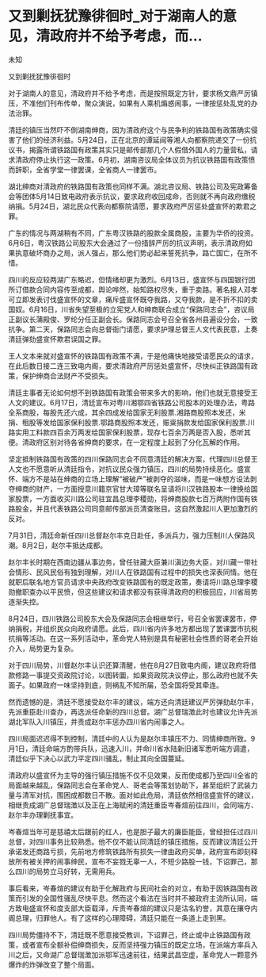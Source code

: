 # 又到剿抚犹豫徘徊时_对于湖南人的意见，清政府并不给予考虑，而...

未知

又到剿抚犹豫徘徊时

对于湖南人的意见，清政府并不给予考虑，而是按照既定方针，要求杨文鼎严厉镇压，不准他们刊布传单，聚众演说，如果有人乘机煽惑闹事，一律按惩处乱党的办法治罪。

清廷的镇压当然吓不倒湖南绅商，因为清政府这个与民争利的铁路国有政策确实侵害了他们的经济利益。5月24日，正在北京的谭延闿等湘人向都察院递交了一份抗议书，揭露所谓铁路国有政策其实只是邮传部那几个人假借外国人的力量营私，请求清政府停止执行这一政策。6月初，湖南咨议局全体议员为抗议铁路国有政策愤而辞职，全省学堂一律罢课，全省商人一律罢市。

湖北绅商对清政府的铁路国有政策也同样不满。湖北咨议局、铁路公司及宪政筹备会等团体5月14日致电政府表示抗议，要求政府收回成命，否则就不再向政府缴税纳捐。5月24日，湖北民众代表向都察院请愿，要求政府严厉惩处盛宣怀的欺君之罪。

广东的情况与两湖稍有不同，广东粤汉铁路的股款全属商股，主要为华侨的投资。6月6日，粤汉铁路公司股东大会通过了一份措辞严厉的抗议声明，表示清政府如果执意破坏商办之局，派人强占，那么他们势必起来誓死抗争，路亡国亡，在所不惜。

四川的反应较两湖广东略迟，但情绪却更为激烈。6月13日，盛宣怀与四国银行团所订借款合同内容传至成都，舆论哗然，始知路权尽失，重于卖路。著名报人邓孝可立即发表讨伐盛宣怀的文章，痛斥盛宣怀既夺我路，又夺我款，是不折不扣的卖国奴。6月16日，川省失望至极的立宪党人和绅商联合成立“保路同志会”，咨议局正副议长蒲殿俊、罗纶分任正副会长。保路同志会号召全省各州县遍设分会，一致抗争。第二天，保路同志会向总督衙门请愿，要求护理总督王人文代表民意，上奏清廷弹劾盛宣怀欺君误国之罪。

王人文本来就对盛宣怀的铁路国有政策不满，于是他痛快地接受请愿民众的请求，在此后数日接二连三致电内阁，要求清政府严厉惩处盛宣怀，尽快纠正铁路国有政策，保护绅商合法财产不受损失。

清廷主事者无论如何想不到铁路国有政策会带来多大的影响，他们也就无意接受王人文的建议。6月17日，清廷宣布对粤川湘鄂四省铁路公司股本的处理办法，粤路全系商股，每股先还六成，其余四成发给国家无利股票.湘路商股照本发还，米捐、租股等发给国家保利股票.鄂路商股照本发还，赈粜捐款发给国家保利股票.川路实用工料款四百余万两发给国家保利股票，现存七百余万两是否入股，悉听其便。清政府区别对待各省绅商的要求，在一定程度上起到了分化瓦解的作用。

坚定抵制铁路国有政策的四川保路同志会不同意清廷的解决方案，代理四川总督王人文也不愿意听从清廷指令，对抗议民众强力镇压，四川的局势持续恶化。盛宣怀、端方不是站在绅商的立场上理解“被破产”被剥夺的滋味，而是一味想方设法剥夺绅商的财产，一方面授意川籍京官甘大璋等联名呈请将川汉铁路股本一律换给国家股票，一方面收买川路公司驻宜昌总理李稷勋，将绅商股款七百万两附作国有铁路股金，并且代表铁路公司同意邮传部派员清查账目。这自然激起川人更加激烈的反对。

7月31日，清廷命新任四川总督赵尔丰克日赴任，多派兵力，强力压制川人保路风潮。8月2日，赵尔丰抵达成都。

赵尔丰长时期在西南边疆从事边务，曾任驻藏大臣兼川滇边务大臣，对川藏一带社会情形、民风民俗有独到理解，对川人在铁路国有过程中的损失也深表同情。他在就职后联名地方官员请求中央政府改变铁路国有的既定政策，奏请将川路总理李稷勋撤职查办以平民愤，但这些建议和请求都没有获得清政府的积极回应，川省局势逐渐失控。

8月24日，四川铁路公司股东大会及保路同志会相继举行，号召全省罢课罢市，停纳捐税，并组织民众向政府请愿。此后，四川省内许多地方都出现了罢课罢市抗税抗捐等活动。在这一系列活动中，革命党人特别是具有秘密社会性质的哥老会开始介入，局势更为复杂。

对于四川局势，川督赵尔丰认识还算清醒，他在8月27日致电内阁，建议政府将借款修路一事提交资政院讨论，以图转圜，如果资政院决议停止，那么政府也就不失面子。如果政府一味坚持到底，则祸乱不知所届，恐全国将受其牵连。

然而遗憾的是，清廷不愿接受赵尔丰的建议，端方还向清廷建议严厉弹劾赵尔丰，先派重臣赴川查办，再选派任命新的四川总督。湖广总督瑞澂此时也建议允许先派湖北军队入川镇压，并责成赵尔丰惩办四川省内闹事之人。

四川局面迟迟得不到控制，清廷中的人认为是赵尔丰镇压不力、同情绅商所致。9月1日，清廷命端方酌带兵队，迅速入川，并命川省水陆新旧诸军悉听端方调遣，清廷似乎下决心以武力平定四川骚乱，制止其向全国蔓延。

清政府以盛宣怀为主导的强行镇压措施不仅不见效果，反而使成都乃至四川全省的局面越来越乱，保路同志会在革命党人、哥老会等策划协助下，甚至组织了武装力量与清军对抗，围困成都数日不散。面对如此危局，清廷依然相信盛宣怀的建议，相继责成湖广总督瑞澂以及正在上海赋闲的清廷重臣岑春煊前往四川，会同端方、赵尔丰办理剿抚事宜。

岑春煊当年可是慈禧太后跟前的红人，也是胆子最大的廉臣能臣，曾经担任过四川总督，对四川事务比较熟悉。他不仅不能认同清廷的镇压措施，反而建议清廷公开承诺发还商路亏损，先前地方修筑铁路所有损失一律由政府买单，政府宣布即刻释放所有被关押的闹事绅民，宣布不妄戮无辜一人，不短少路股一钱，下诏罪己，那么四川的局势立马好转，无需用兵。

事后看来，岑春煊的建议有助于化解政府与民间社会的对立，有助于因铁路国有政策而引发的全国性骚乱尽快平息。然而这个看法在当时并不被政府主流所认同，端方致电盛宣怀和度支部大臣载泽，斥责岑春煊的建议只是沽名钓誉，其意在攘夺内阁总理，归罪他人。有了这样的心理障碍，清廷只能在一条道上走到黑。

四川局势僵持不下，清廷既不愿意接受教训，下诏罪己，终止或中止铁路国有政策，或者宣布全额补偿绅商损失，反而坚持强力镇压的既定立场，在派端方率兵入川之后，又命湖广总督瑞澂加派鄂军迅速前往，结果武昌空虚，革命党人一颗意外爆炸的炸弹改变了整个局面。